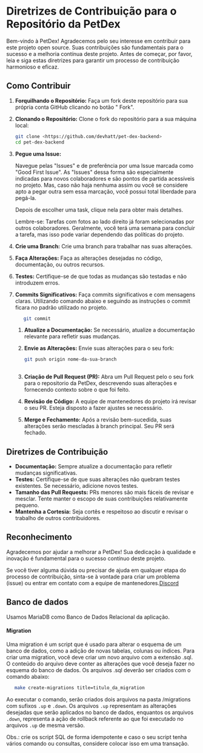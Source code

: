 # Diretrizes de Contribuição para o Repositório da PetDex

Bem-vindo à PetDex! Agradecemos pelo seu interesse em contribuir para este projeto open source. Suas contribuições são
fundamentais para o sucesso e a melhoria contínua deste projeto. Antes de começar, por favor, leia e siga estas
diretrizes para garantir um processo de contribuição harmonioso e eficaz.

## Como Contribuir

1. **Forquilhando o Repositório:** Faça um fork deste repositório para sua própria conta GitHub clicando no botão "
   Fork".
2. **Clonando o Repositório:** Clone o fork do repositório para a sua máquina local:

   ```bash
   git clone <https://github.com/devhatt/pet-dex-backend>
   cd pet-dex-backend
   ```

3. **Pegue uma Issue:**

   Navegue pelas "Issues" e de preferência por uma Issue marcada como "Good First Issue". As "Issues" dessa forma são
   especialmente indicadas para novos colaboradores e são pontos de partida acessíveis no projeto. Mas, caso não haja
   nenhuma assim ou você se considere apto a pegar outra sem essa marcação, você possui total liberdade para pegá-la.

   Depois de escolher uma task, clique nela para obter mais detalhes.

   Lembre-se:
   Tarefas com fotos ao lado direito já foram selecionadas por outros colaboradores.
   Geralmente, você terá uma semana para concluir a tarefa, mas isso pode variar dependendo das políticas do projeto.


4. **Crie uma Branch:** Crie uma branch para trabalhar nas suas alterações.


5. **Faça Alterações:** Faça as alterações desejadas no código, documentação, ou outros recursos.
6. **Testes:** Certifique-se de que todas as mudanças são testadas e não introduzem erros.
7. **Commits Significativos:** Faça commits significativos e com mensagens claras. Utilizando comando abaixo e seguindo
   as instruções o commit ficara no padrão utilizado no projeto.

   ```bash
      git commit
   ```

    1. **Atualize a Documentação:** Se necessário, atualize a documentação relevante para refletir suas mudanças.
    2. **Envie as Alterações:** Envie suas alterações para o seu fork:

       ```bash
       git push origin nome-da-sua-branch
 
       ```

    3. **Criação de Pull Request (PR):** Abra um Pull Request pelo o seu fork para o repositorio da PetDex, descrevendo
       suas alterações e fornecendo contexto sobre o que foi feito.
    4. **Revisão de Código:** A equipe de mantenedores do projeto irá revisar o seu PR. Esteja disposto a fazer ajustes
       se necessário.
    5. **Merge e Fechamento:** Após a revisão bem-sucedida, suas alterações serão mescladas à branch principal. Seu PR
       será fechado.

## Diretrizes de Contribuição

- **Documentação:** Sempre atualize a documentação para refletir mudanças significativas.
- **Testes:** Certifique-se de que suas alterações não quebram testes existentes. Se necessário, adicione novos testes.
- **Tamanho das Pull Requests:** PRs menores são mais fáceis de revisar e mesclar. Tente manter o escopo de suas
  contribuições relativamente pequeno.
- **Mantenha a Cortesia:** Seja cortês e respeitoso ao discutir e revisar o trabalho de outros contribuidores.

## Reconhecimento

Agradecemos por ajudar a melhorar a PetDex! Sua dedicação à qualidade e inovação é fundamental para o sucesso contínuo
deste projeto.

Se você tiver alguma dúvida ou precisar de ajuda em qualquer etapa do processo de contribuição, sinta-se à vontade para criar um problema (issue) ou entrar em contato com a equipe de mantenedores.[Discord](discord.gg/3gsMAEumEd)


## Banco de dados
Usamos MariaDB como Banco de Dados Relacional da aplicação. 
#### Migration
Uma migration é um script que é usado para alterar o esquema de um banco de dados, como a adição de novas tabelas, colunas ou índices.
Para criar uma migration, você deve criar um novo arquivo com a extensão .sql. O conteúdo do arquivo deve conter as alterações que você deseja fazer no esquema do banco de dados.
Os arquivos .sql deverão ser criados com o comando abaixo:
```bash
   make create-migrations title=titulo_da_migration
```
Ao executar o comando, serão criados dois arquivos na pasta /migrations com sufixos `.up` e `.down`. Os arquivos `.up` representam as alterações desejadas que serão aplicados no banco de dados, enquantos os arquivos `.down`, representa a ação de rollback referente ao que foi executado no arquivos `.up` de mesma versão.

Obs.: crie os script SQL de forma idempotente e caso o seu script tenha vários comando ou consultas, considere colocar isso em uma transação.